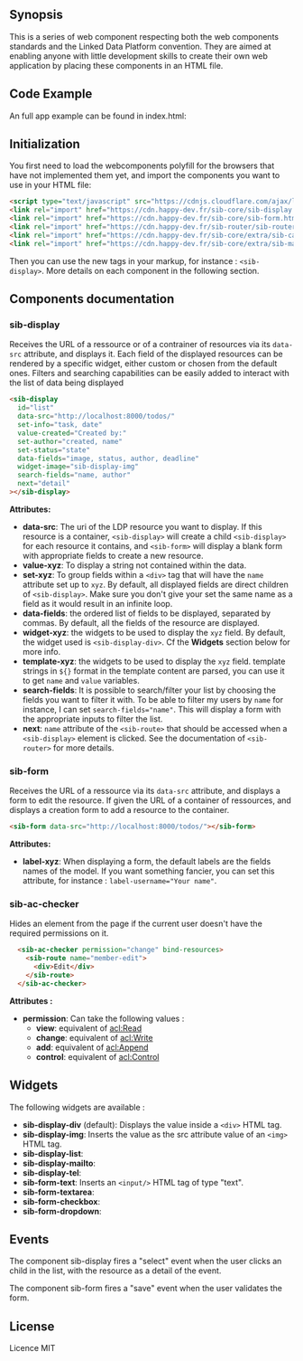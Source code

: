 ## Synopsis

This is a series of web component respecting both the web components standards and the Linked Data Platform convention.
They are aimed at enabling anyone with little development skills to create their own web application by placing these components in an HTML file.

## Code Example

An full app example can be found in index.html:

## Initialization

You first need to load the webcomponents polyfill for the browsers that have not implemented them yet, and import the components you want to use in your HTML file:

```html
<script type="text/javascript" src="https://cdnjs.cloudflare.com/ajax/libs/webcomponentsjs/1.0.20/webcomponents-loader.js"></script>
<link rel="import" href="https://cdn.happy-dev.fr/sib-core/sib-display.html" />
<link rel="import" href="https://cdn.happy-dev.fr/sib-core/sib-form.html" />
<link rel="import" href="https://cdn.happy-dev.fr/sib-router/sib-router.html" />
<link rel="import" href="https://cdn.happy-dev.fr/sib-core/extra/sib-calendar.html" />
<link rel="import" href="https://cdn.happy-dev.fr/sib-core/extra/sib-map.html" />
```

Then you can use the new tags in your markup, for instance : `<sib-display>`. More details on each component in the following section.

## Components documentation

### sib-display

Receives the URL of a ressource or of a contrainer of resources via its `data-src` attribute, and displays it. 
Each field of the displayed resources can be rendered by a specific widget, either custom or chosen from the default ones. 
Filters and searching capabilities can be easily added to interact with the list of data being displayed 

```html
<sib-display
  id="list"
  data-src="http://localhost:8000/todos/"
  set-info="task, date"
  value-created="Created by:"
  set-author="created, name"
  set-status="state"
  data-fields="image, status, author, deadline"
  widget-image="sib-display-img"
  search-fields="name, author"
  next="detail"
></sib-display>
```

**Attributes:**

- **data-src**: The uri of the LDP resource you want to display. If this resource is a container, `<sib-display>` will create a child `<sib-display>` for each resource it contains, and `<sib-form>` will display a blank form with appropriate fields to create a new resource.
- **value-xyz**: To display a string not contained within the data.
- **set-xyz**: To group fields within a `<div>` tag that will have the `name` attribute set up to `xyz`. By default, all displayed fields are direct children of `<sib-display>`. Make sure you don't give your set the same name as a field as it would result in an infinite loop.
- **data-fields**: the ordered list of fields to be displayed, separated by commas. By default, all the fields of the resource are displayed.
- **widget-xyz**: the widgets to be used to display the `xyz` field. By default, the widget used is `<sib-display-div>`. Cf the **Widgets** section below for more info.
- **template-xyz**: the widgets to be used to display the `xyz` field. template strings in `${}` format in the template content are parsed, you can use it to get `name` and `value` variables.
- **search-fields**: It is possible to search/filter your list by choosing the fields you want to filter it with. To be able to filter my users by `name` for instance, I can set `search-fields="name"`. This will display a form with the appropriate inputs to filter the list.
- **next**: `name` attribute of the `<sib-route>` that should be accessed when a `<sib-display>` element is clicked. See the documentation of `<sib-router>` for more details.


### sib-form

Receives the URL of a ressource via its `data-src` attribute, and displays a form to edit the resource.
If given the URL of a container of ressources, and displays a creation form to add a resource to the container.


```html
<sib-form data-src="http://localhost:8000/todos/"></sib-form>
```

**Attributes:**

- **label-xyz**: When displaying a form, the default labels are the fields names of the model. If you want something fancier, you can set this attribute, for instance : `label-username="Your name"`.


### sib-ac-checker

Hides an element from the page if the current user doesn't have the required permissions on it.
```html
  <sib-ac-checker permission="change" bind-resources>
    <sib-route name="member-edit">
      <div>Edit</div>
    </sib-route>
  </sib-ac-checker>
```

**Attributes :**
- **permission**: Can take the following values :
    - **view**: equivalent of [acl:Read](https://github.com/solid/web-access-control-spec#aclread)
    - **change**: equivalent of [acl:Write](https://github.com/solid/web-access-control-spec#aclwrite)
    - **add**: equivalent of [acl:Append](https://github.com/solid/web-access-control-spec#aclappend)
    - **control**: equivalent of [acl:Control](https://github.com/solid/web-access-control-spec#aclcontrol)


## Widgets

The following widgets are available :

- **sib-display-div** (default): Displays the value inside a `<div>` HTML tag.
- **sib-display-img**: Inserts the value as the src attribute value of an `<img>` HTML tag.
- **sib-display-list**:
- **sib-display-mailto**:
- **sib-display-tel**:
- **sib-form-text**: Inserts an `<input/>` HTML tag of type "text".
- **sib-form-textarea**:
- **sib-form-checkbox**:
- **sib-form-dropdown**:

## Events

The component sib-display fires a "select" event when the user clicks an child in the list, with the resource as a detail of the event.

The component sib-form fires a "save" event when the user validates the form.

## License

Licence MIT


